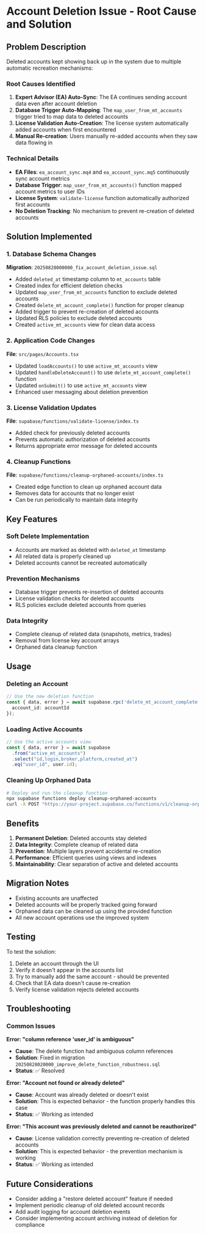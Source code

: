 # Account Deletion Issue - Root Cause and Solution

## Problem Description

Deleted accounts kept showing back up in the system due to multiple automatic recreation mechanisms:

### Root Causes Identified

1. **Expert Advisor (EA) Auto-Sync**: The EA continues sending account data even after account deletion
2. **Database Trigger Auto-Mapping**: The `map_user_from_mt_accounts` trigger tried to map data to deleted accounts
3. **License Validation Auto-Creation**: The license system automatically added accounts when first encountered
4. **Manual Re-creation**: Users manually re-added accounts when they saw data flowing in

### Technical Details

- **EA Files**: `ea_account_sync.mq4` and `ea_account_sync.mq5` continuously sync account metrics
- **Database Trigger**: `map_user_from_mt_accounts()` function mapped account metrics to user IDs
- **License System**: `validate-license` function automatically authorized first accounts
- **No Deletion Tracking**: No mechanism to prevent re-creation of deleted accounts

## Solution Implemented

### 1. Database Schema Changes

**Migration**: `20250828000000_fix_account_deletion_issue.sql`

- Added `deleted_at` timestamp column to `mt_accounts` table
- Created index for efficient deletion checks
- Updated `map_user_from_mt_accounts` function to exclude deleted accounts
- Created `delete_mt_account_complete()` function for proper cleanup
- Added trigger to prevent re-creation of deleted accounts
- Updated RLS policies to exclude deleted accounts
- Created `active_mt_accounts` view for clean data access

### 2. Application Code Changes

**File**: `src/pages/Accounts.tsx`

- Updated `loadAccounts()` to use `active_mt_accounts` view
- Updated `handleDeleteAccount()` to use `delete_mt_account_complete()` function
- Updated `onSubmit()` to use `active_mt_accounts` view
- Enhanced user messaging about deletion prevention

### 3. License Validation Updates

**File**: `supabase/functions/validate-license/index.ts`

- Added check for previously deleted accounts
- Prevents automatic authorization of deleted accounts
- Returns appropriate error message for deleted accounts

### 4. Cleanup Functions

**File**: `supabase/functions/cleanup-orphaned-accounts/index.ts`

- Created edge function to clean up orphaned account data
- Removes data for accounts that no longer exist
- Can be run periodically to maintain data integrity

## Key Features

### Soft Delete Implementation
- Accounts are marked as deleted with `deleted_at` timestamp
- All related data is properly cleaned up
- Deleted accounts cannot be recreated automatically

### Prevention Mechanisms
- Database trigger prevents re-insertion of deleted accounts
- License validation checks for deleted accounts
- RLS policies exclude deleted accounts from queries

### Data Integrity
- Complete cleanup of related data (snapshots, metrics, trades)
- Removal from license key account arrays
- Orphaned data cleanup function

## Usage

### Deleting an Account
```typescript
// Use the new deletion function
const { data, error } = await supabase.rpc('delete_mt_account_complete', {
  account_id: accountId
});
```

### Loading Active Accounts
```typescript
// Use the active accounts view
const { data, error } = await supabase
  .from("active_mt_accounts")
  .select("id,login,broker,platform,created_at")
  .eq("user_id", user.id);
```

### Cleaning Up Orphaned Data
```bash
# Deploy and run the cleanup function
npx supabase functions deploy cleanup-orphaned-accounts
curl -X POST "https://your-project.supabase.co/functions/v1/cleanup-orphaned-accounts"
```

## Benefits

1. **Permanent Deletion**: Deleted accounts stay deleted
2. **Data Integrity**: Complete cleanup of related data
3. **Prevention**: Multiple layers prevent accidental re-creation
4. **Performance**: Efficient queries using views and indexes
5. **Maintainability**: Clear separation of active and deleted accounts

## Migration Notes

- Existing accounts are unaffected
- Deleted accounts will be properly tracked going forward
- Orphaned data can be cleaned up using the provided function
- All new account operations use the improved system

## Testing

To test the solution:

1. Delete an account through the UI
2. Verify it doesn't appear in the accounts list
3. Try to manually add the same account - should be prevented
4. Check that EA data doesn't cause re-creation
5. Verify license validation rejects deleted accounts

## Troubleshooting

### Common Issues

**Error: "column reference 'user_id' is ambiguous"**
- **Cause**: The delete function had ambiguous column references
- **Solution**: Fixed in migration `20250828020000_improve_delete_function_robustness.sql`
- **Status**: ✅ Resolved

**Error: "Account not found or already deleted"**
- **Cause**: Account was already deleted or doesn't exist
- **Solution**: This is expected behavior - the function properly handles this case
- **Status**: ✅ Working as intended

**Error: "This account was previously deleted and cannot be reauthorized"**
- **Cause**: License validation correctly preventing re-creation of deleted accounts
- **Solution**: This is expected behavior - the prevention mechanism is working
- **Status**: ✅ Working as intended

## Future Considerations

- Consider adding a "restore deleted account" feature if needed
- Implement periodic cleanup of old deleted account records
- Add audit logging for account deletion events
- Consider implementing account archiving instead of deletion for compliance
